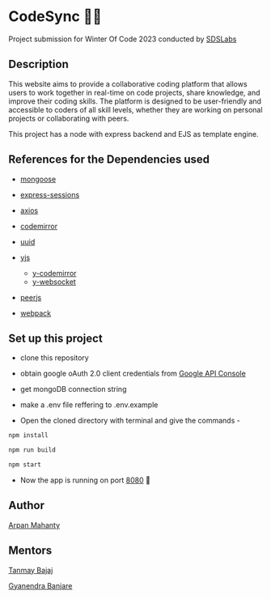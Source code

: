# CodeSync :technologist:
Project submission for Winter Of Code 2023 conducted by [SDSLabs](https://github.com/sdslabs)

## Description
This website aims to provide a collaborative coding platform that allows users to work together in real-time on code projects, share knowledge, and improve their coding skills. The platform is designed to be user-friendly and accessible to coders of all skill levels, whether they are working on personal projects or collaborating with peers.

This project has a node with express backend and EJS as template engine.

## References for the Dependencies used

- [mongoose](https://mongoosejs.com/docs/guide.html)

- [express-sessions](https://github.com/expressjs/session)

- [axios](https://axios-http.com/docs/intro)

- [codemirror](https://codemirror.net/docs/)

- [uuid](https://github.com/uuidjs/uuid)

- [yjs](https://github.com/yjs/yjs)
    - [y-codemirror](https://github.com/yjs/y-codemirror)
    - [y-websocket](https://github.com/yjs/y-websocket)

- [peerjs](https://peerjs.com/docs/#api)

- [webpack](https://webpack.js.org/concepts/)

## Set up this project

- clone this repository

- obtain google oAuth 2.0 client credentials from [Google API Console](https://console.developers.google.com/)

- get mongoDB connection string

- make a .env file reffering to .env.example

- Open the cloned directory with terminal and give the commands -

```bash
npm install
```
```bash
npm run build
```
```bash
npm start
```
- Now the app is running on port [8080](http://localhost:8080/) :rocket:


## Author
[Arpan Mahanty](https://github.com/ArpanMahanty01)

## Mentors
[Tanmay Bajaj](https://github.com/Frey0-0)

[Gyanendra Banjare](https://github.com/0xn4utilus)
